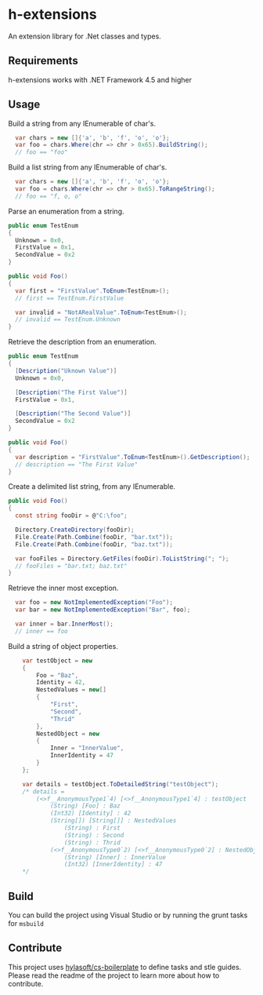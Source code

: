 h-extensions
==========

An extension library for .Net classes and types.

## Requirements
h-extensions works with .NET Framework 4.5 and higher

## Usage

Build a string from any IEnumerable of char's.

````C#
  var chars = new []{'a', 'b', 'f', 'o', 'o'};
  var foo = chars.Where(chr => chr > 0x65).BuildString();
  // foo == "foo"
````

Build a list string from any IEnumerable of char's.
````C#
  var chars = new []{'a', 'b', 'f', 'o', 'o'};
  var foo = chars.Where(chr => chr > 0x65).ToRangeString();
  // foo == "f, o, o"
````

Parse an enumeration from a string.

````C#
public enum TestEnum
{
  Unknown = 0x0,
  FirstValue = 0x1,
  SecondValue = 0x2
}

public void Foo()
{
  var first = "FirstValue".ToEnum<TestEnum>();
  // first == TestEnum.FirstValue

  var invalid = "NotARealValue".ToEnum<TestEnum>();
  // invalid == TestEnum.Unknown
}
````

Retrieve the description from an enumeration.

````C#
public enum TestEnum
{
  [Description("Uknown Value")]
  Unknown = 0x0,

  [Description("The First Value")]
  FirstValue = 0x1,

  [Description("The Second Value")]
  SecondValue = 0x2
}

public void Foo()
{
  var description = "FirstValue".ToEnum<TestEnum>().GetDescription();
  // description == "The First Value"
}
````

Create a delimited list string, from any IEnumerable<string>.

````C#
public void Foo()
{
  const string fooDir = @"C:\foo";

  Directory.CreateDirectory(fooDir);
  File.Create(Path.Combine(fooDir, "bar.txt"));
  File.Create(Path.Combine(fooDir, "baz.txt"));

  var fooFiles = Directory.GetFiles(fooDir).ToListString("; ");
  // fooFiles = "bar.txt; baz.txt"
}
````

Retrieve the inner most exception.

````C#
  var foo = new NotImplementedException("Foo");
  var bar = new NotImplementedException("Bar", foo);

  var inner = bar.InnerMost();
  // inner == foo
````

Build a string of object properties.

````C#
	var testObject = new
	{
		Foo = "Baz",
		Identity = 42,
		NestedValues = new[]
		{
			"First",
			"Second",
			"Thrid"
		},
		NestedObject = new
		{
			Inner = "InnerValue",
			InnerIdentity = 47
		}
	};

	var details = testObject.ToDetailedString("testObject");
	/* details =
		(<>f__AnonymousType1`4) [<>f__AnonymousType1`4] : testObject
			(String) [Foo] : Baz
			(Int32) [Identity] : 42
			(String[]) [String[]] : NestedValues
				(String) : First
				(String) : Second
				(String) : Thrid
			(<>f__AnonymousType0`2) [<>f__AnonymousType0`2] : NestedObject
				(String) [Inner] : InnerValue
				(Int32) [InnerIdentity] : 47
	*/
````
## Build

You can build the project using Visual Studio or by running the grunt tasks for `msbuild`

## Contribute

This project uses [hylasoft/cs-boilerplate](https://github.com/hylasoft-usa/cs-boilerplate) to define tasks and stle guides. Please read the readme of the project to learn more about how to contribute.
